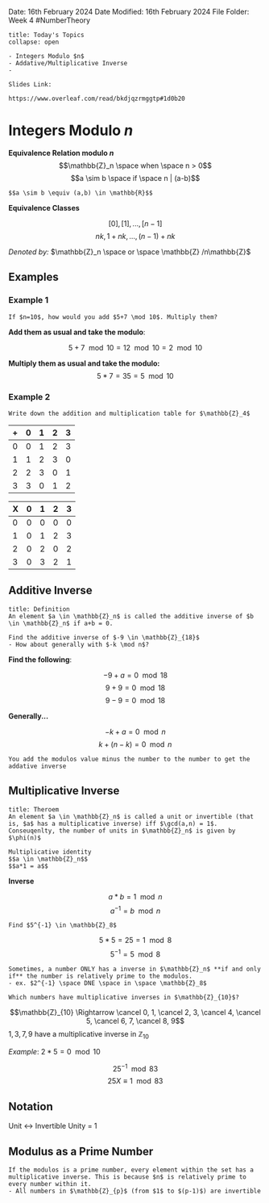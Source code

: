 Date: 16th February 2024
Date Modified: 16th February 2024
File Folder: Week 4
#NumberTheory

```ad-abstract
title: Today's Topics
collapse: open

- Integers Modulo $n$
- Addative/Multiplicative Inverse
- 

```

```ad-important
Slides Link:

https://www.overleaf.com/read/bkdjqzrmggtp#1d0b20
```

# Integers Modulo $n$

**Equivalence Relation modulo $n$**
$$\mathbb{Z}_n \space when \space n > 0$$
$$a \sim b \space if \space n | (a-b)$$
```ad-note
$$a \sim b \equiv (a,b) \in \mathbb{R}$$
```

**Equivalence Classes**

$$[0], [1],..., [n-1]$$
$$nk, 1+nk, ..., (n-1)+nk$$

*Denoted by:* $\mathbb{Z}_n \space or \space \mathbb{Z} /n\mathbb{Z}$

## Examples

### Example 1

```ad-question
If $n=10$, how would you add $5+7 \mod 10$. Multiply them?
```

**Add them as usual and take the modulo**:

$$5+7 \mod 10 = 12 \mod 10 = 2 \mod 10$$

**Multiply them as usual and take the modulo:**
$$5 * 7 = 35 = 5 \mod 10$$
### Example 2

```ad-question
Write down the addition and multiplication table for $\mathbb{Z}_4$
```

| + | 0 | 1 | 2 | 3 |
| ---- | ---- | ---- | ---- | ---- |
| 0 | 0 | 1 | 2 | 3 |
| 1 | 1 | 2 | 3 | 0 |
| 2 | 2 | 3 | 0 | 1 |
| 3 | 3 | 0 | 1 | 2 |

| X | 0 | 1 | 2 | 3 |
| ---- | ---- | ---- | ---- | ---- |
| 0 | 0 | 0 | 0 | 0 |
| 1 | 0 | 1 | 2 | 3 |
| 2 | 0 | 2 | 0 | 2 |
| 3 | 0 | 3 | 2 | 1 |

## Additive Inverse

```ad-summary
title: Definition
An element $a \in \mathbb{Z}_n$ is called the additive inverse of $b \in \mathbb{Z}_n$ if a+b = 0.
```

```ad-question
Find the additive inverse of $-9 \in \mathbb{Z}_{18}$
- How about generally with $-k \mod n$?
```

**Find the following**:

$$-9 + a = 0 \mod 18$$
$$9+9 =0 \mod 18$$
$$9-9=0 \mod 18$$

**Generally...**

$$-k + a = 0 \mod n$$
$$k+(n-k)=0 \mod n$$

```ad-important
You add the modulos value minus the number to the number to get the addative inverse
```

## Multiplicative Inverse

```ad-summary
title: Theroem
An element $a \in \mathbb{Z}_n$ is called a unit or invertible (that is, $a$ has a multiplicative inverse) iff $\gcd(a,n) = 1$. Conseuqenlty, the number of units in $\mathbb{Z}_n$ is given by $\phi(n)$
```

```ad-note
Multiplicative identity
$$a \in \mathbb{Z}_n$$
$$a*1 = a$$
```

**Inverse**

$$a*b = 1 \mod n$$
$$a^{-1} = b \mod n$$

```ad-example
Find $5^{-1} \in \mathbb{Z}_8$
```

$$5*5 = 25 = 1 \mod 8$$
$$5^{-1} = 5 \mod 8$$

```ad-warning
Sometimes, a number ONLY has a inverse in $\mathbb{Z}_n$ **if and only if** the number is relatively prime to the modulos.
- ex. $2^{-1} \space DNE \space in \space \mathbb{Z}_8$
```

```ad-question
Which numbers have multiplicative inverses in $\mathbb{Z}_{10}$?
```

$$\mathbb{Z}_{10} \Rightarrow \cancel 0, 1, \cancel 2, 3, \cancel 4, \cancel 5, \cancel 6, 7, \cancel 8, 9$$
$1,3, 7, 9$ have a multiplicative inverse in $\mathbb{Z}_{10}$

*Example*: $2 * 5 = 0 \mod 10$

$$25^{-1} \mod 83$$
$$25X \equiv 1 \mod 83$$

## Notation

Unit $\leftrightarrow$ Invertible
Unity = 1

## Modulus as a Prime Number

```ad-important
If the modulos is a prime number, every element within the set has a multiplicative inverse. This is because $n$ is relatively prime to every number within it.
- All numbers in $\mathbb{Z}_{p}$ (from $1$ to $(p-1)$) are invertible
```









